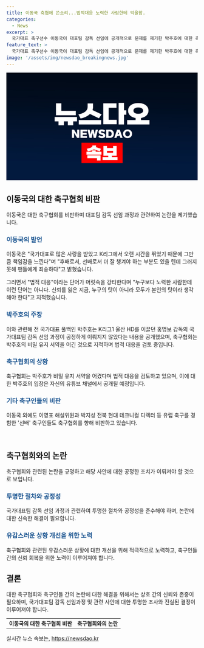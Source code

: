 ```yaml
---
title: 이동국 축협에 쓴소리...법적대응 노력한 사람한테 억울함.
categories:
  - News
excerpt: >
  국가대표 축구선수 이동국이 대표팀 감독 선임에 공개적으로 문제를 제기한 박주호에 대한 축구협회의 법적 대응을 비판했다. 이동국은 책임감을 느끼며 후배와 팬들에게 죄송하다고 밝혔고, 변화가 필요하다는 의견을 표명했다. 전 국가대표 풀백 박주호는 홍명보 감독의 국가대표팀 사령탑 선임과정을 폭로한 바 있으며, 축구협회는 법적 대응을 검토 중이다. 또한, 이동국은 K리그와 국가대표팀에 힘이 될 수 있도록 노력하겠다고 언급했다. 함께 유럽 축구 경험을 한 이영표 해설위원과 박지성 전북 현대 테크니컬 디렉터도 축구협회에 대해 비판하고 있다.
feature_text: >
  국가대표 축구선수 이동국이 대표팀 감독 선임에 공개적으로 문제를 제기한 박주호에 대한 축구협회의 법적 대응을 비판했다. 이동국은 책임감을 느끼며 후배와 팬들에게 죄송하다고 밝혔고, 변화가 필요하다는 의견을 표명했다. 전 국가대표 풀백 박주호는 홍명보 감독의 국가대표팀 사령탑 선임과정을 폭로한 바 있으며, 축구협회는 법적 대응을 검토 중이다. 또한, 이동국은 K리그와 국가대표팀에 힘이 될 수 있도록 노력하겠다고 언급했다. 함께 유럽 축구 경험을 한 이영표 해설위원과 박지성 전북 현대 테크니컬 디렉터도 축구협회에 대해 비판하고 있다.
image: '/assets/img/newsdao_breakingnews.jpg'
---
```


<p><img src="/assets/img/newsdao_breakingnews.jpg" alt="koreaapp 속보" /></p>

<h2 data-ke-size="size26">이동국의 대한 축구협회 비판</h2>

<p data-ke-size="size16">이동국은 대한 축구협회를 비판하며 대표팀 감독 선임 과정과 관련하여 논란을 제기했습니다.</p>

<h3><b><span style="color: #1a5490;">이동국의 발언</span></b></h3>

<p data-ke-size="size16">이동국은 "국가대표로 많은 사랑을 받았고 K리그에서 오랜 시간을 뛰었기 때문에 그만큼 책임감을 느낀다"며 "후배로서, 선배로서 더 잘 챙겨야 하는 부분도 있을 텐데 그러지 못해 팬들에게 죄송하다"고 밝혔습니다.</p>

<p data-ke-size="size16">그러면서 "법적 대응"이라는 단어가 머릿속을 강타한다며 "누구보다 노력한 사람한테 이런 단어는 아니다. 신뢰를 잃은 지금, 누구의 탓이 아니라 모두가 본인의 탓이라 생각해야 한다"고 지적했습니다.</p>

<h3><b><span style="color: #1a5490;">박주호의 주장</span></b></h3>

<p data-ke-size="size16">이와 관련해 전 국가대표 풀백인 박주호는 K리그1 울산 HD를 이끌던 홍명보 감독의 국가대표팀 감독 선임 과정이 공정하게 이뤄지지 않았다는 내용을 공개했으며, 축구협회는 박주호의 비밀 유지 서약을 어긴 것으로 지적하며 법적 대응을 검토 중입니다.</p>

<h3><b><span style="color: #1a5490;">축구협회의 상황</span></b></h3>

<p data-ke-size="size16">축구협회는 박주호가 비밀 유지 서약을 어겼다며 법적 대응을 검토하고 있으며, 이에 대한 박주호의 입장은 자신의 유튜브 채널에서 공개될 예정입니다.</p>

<h3><b><span style="color: #1a5490;">기타 축구인들의 비판</span></b></h3>

<p data-ke-size="size16">이동국 외에도 이영표 해설위원과 박지성 전북 현대 테크니컬 디렉터 등 유럽 축구를 경험한 '선배' 축구인들도 축구협회를 향해 비판하고 있습니다.</p>

<p data-ke-size="size16">&nbsp;</p>

<h2 data-ke-size="size26">축구협회와의 논란</h2>

<p data-ke-size="size16">축구협회와 관련된 논란을 규명하고 해당 사안에 대한 공정한 조치가 이뤄져야 할 것으로 보입니다.</p>

<h3><b><span style="color: #1a5490;">투명한 절차와 공정성</span></b></h3>

<p data-ke-size="size16">국가대표팀 감독 선임 과정과 관련하여 투명한 절차와 공정성을 준수해야 하며, 논란에 대한 신속한 해결이 필요합니다.</p>

<h3><b><span style="color: #1a5490;">유감스러운 상황 개선을 위한 노력</span></b></h3>

<p data-ke-size="size16">축구협회와 관련된 유감스러운 상황에 대한 개선을 위해 적극적으로 노력하고, 축구인들 간의 신뢰 회복을 위한 노력이 이루어져야 합니다.</p>

<h2 data-ke-size="size26">결론</h2>

<p data-ke-size="size16">대한 축구협회와 축구인들 간의 논란에 대한 해결을 위해서는 상호 간의 신뢰와 존중이 필요하며, 국가대표팀 감독 선임과정 및 관련 사안에 대한 투명한 조사와 진실된 결정이 이루어져야 합니다.</p>

<table>
  <tbody>
    <tr>
      <td style="text-align: center; height: 17px;"><b>이동국의 대한 축구협회 비판</b></td>
      <td style="text-align: center; height: 17px;"><b>축구협회와의 논란</b></td>
    </tr>
  </tbody>
</table>
실시간 뉴스 속보는, <a href="https://newsdao.kr" rel="dofollow">https://newsdao.kr</a>


